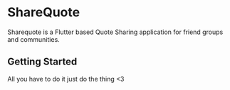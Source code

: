 # ShareQuote

Sharequote is a Flutter based Quote Sharing application for friend groups and communities. 

## Getting Started

All you have to do it just do the thing <3

